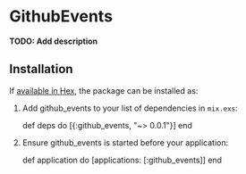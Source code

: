 # GithubEvents

**TODO: Add description**

## Installation

If [available in Hex](https://hex.pm/docs/publish), the package can be installed as:

  1. Add github_events to your list of dependencies in `mix.exs`:

        def deps do
          [{:github_events, "~> 0.0.1"}]
        end

  2. Ensure github_events is started before your application:

        def application do
          [applications: [:github_events]]
        end
